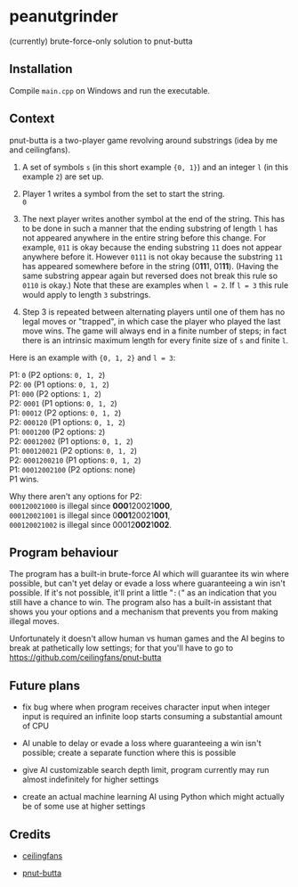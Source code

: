 # peanutgrinder

(currently) brute-force-only solution to pnut-butta

## Installation

Compile `main.cpp` on Windows and run the executable.

## Context

pnut-butta is a two-player game revolving around substrings (idea by me and ceilingfans).

1. A set of symbols `s` (in this short example `{0, 1}`) and an integer `l` (in this example `2`) are set up.

2. Player 1 writes a symbol from the set to start the string.  
`0`

3. The next player writes another symbol at the end of the string. This has to be done in such a manner that the ending substring of length `l` has not appeared anywhere in the entire string before this change. For example, `011` is okay because the ending substring `11` does not appear anywhere before it. However `0111` is not okay because the substring `11` has appeared somewhere before in the string (0**11**1, 01**11**). (Having the same substring appear again but reversed does not break this rule so `0110` is okay.) Note that these are examples when `l = 2`. If `l = 3` this rule would apply to length `3` substrings.

4. Step 3 is repeated between alternating players until one of them has no legal moves or "trapped", in which case the player who played the last move wins. The game will always end in a finite number of steps; in fact there is an intrinsic maximum length for every finite size of `s` and finite `l`.

Here is an example with `{0, 1, 2}` and `l = 3`:

P1: `0` (P2 options: `0, 1, 2`)  
P2: `00` (P1 options: `0, 1, 2`)  
P1: `000` (P2 options: `1, 2`)  
P2: `0001` (P1 options: `0, 1, 2`)  
P1: `00012` (P2 options: `0, 1, 2`)  
P2: `000120` (P1 options: `0, 1, 2`)  
P1: `0001200` (P2 options: `2`)  
P2: `00012002` (P1 options: `0, 1, 2`)  
P1: `000120021` (P2 options: `0, 1, 2`)  
P2: `0001200210` (P1 options: `0, 1, 2`)  
P1: `00012002100` (P2 options: none)  
P1 wins.

Why there aren't any options for P2:  
`000120021000` is illegal since **000**120021**000**,  
`000120021001` is illegal since 0**001**20021**001**,  
`000120021002` is illegal since 00012**002**1**002**.

## Program behaviour

The program has a built-in brute-force AI which will guarantee its win where possible, but can't yet delay or evade a loss where guaranteeing a win isn't possible. If it's not possible, it'll print a little "`:(`" as an indication that you still have a chance to win. The program also has a built-in assistant that shows you your options and a mechanism that prevents you from making illegal moves.

Unfortunately it doesn't allow human vs human games and the AI begins to break at pathetically low settings; for that you'll have to go to https://github.com/ceilingfans/pnut-butta

## Future plans

* fix bug where when program receives character input when integer input is required an infinite loop starts consuming a substantial amount of CPU

* AI unable to delay or evade a loss where guaranteeing a win isn't possible; create a separate function where this is possible

* give AI customizable search depth limit, program currently may run almost indefinitely for higher settings

* create an actual machine learning AI using Python which might actually be of some use at higher settings

## Credits

* [ceilingfans](https://github.com/ceilingfans)

* [pnut-butta](https://github.com/ceilingfans/pnut-butta)